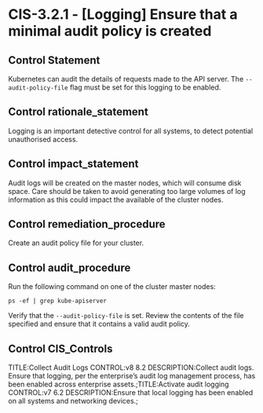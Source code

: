 # CIS-3.2.1 - \[Logging\] Ensure that a minimal audit policy is created

## Control Statement

Kubernetes can audit the details of requests made to the API server. The `--audit-policy-file` flag must be set for this logging to be enabled.

## Control rationale_statement

Logging is an important detective control for all systems, to detect potential unauthorised access.

## Control impact_statement

Audit logs will be created on the master nodes, which will consume disk space. Care should be taken to avoid generating too large volumes of log information as this could impact the available of the cluster nodes.

## Control remediation_procedure

Create an audit policy file for your cluster.

## Control audit_procedure

Run the following command on one of the cluster master nodes:

```
ps -ef | grep kube-apiserver
```

Verify that the `--audit-policy-file` is set. Review the contents of the file specified and ensure that it contains a valid audit policy.

## Control CIS_Controls

TITLE:Collect Audit Logs CONTROL:v8 8.2 DESCRIPTION:Collect audit logs. Ensure that logging, per the enterprise’s audit log management process, has been enabled across enterprise assets.;TITLE:Activate audit logging CONTROL:v7 6.2 DESCRIPTION:Ensure that local logging has been enabled on all systems and networking devices.;
